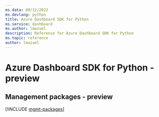 ```yaml
---
ms.data: 09/12/2022
ms.devlang: python
title: Azure Dashboard SDK for Python
ms.service: dashboard
ms.author: lmazuel
description: Reference for Azure Dashboard SDK for Python
ms.topic: reference
author: lmazuel
---
```

# Azure Dashboard SDK for Python - preview

## Management packages - preview
[!INCLUDE [mgmt-packages](dashboard-mgmt-index.md)]